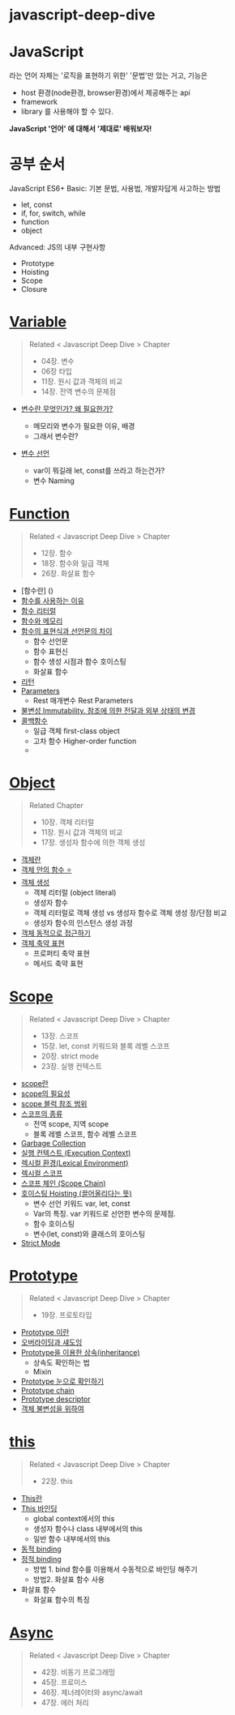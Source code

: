 # javascript-deep-dive

# JavaScript

라는 언어 자체는 '로직을 표현하기 위한' '문법'만 았는 거고,
기능은

- host 환경(node환경, browser환경)에서 제공해주는 api
- framework
- library
  를 사용해야 할 수 있다.

**JavaScript '언어' 에 대해서 '제대로' 배워보자!**

# 공부 순서

JavaScript ES6+
Basic: 기본 문법, 사용법, 개발자답게 사고하는 방법

- let, const
- if, for, switch, while
- function
- object

Advanced: JS의 내부 구현사항

- Prototype
- Hoisting
- Scope
- Closure


# [Variable]()
> Related < Javascript Deep Dive > Chapter
> - 04장. 변수
> - 06장 타입 
> - 11장. 원시 값과 객체의 비교
> - 14장. 전역 변수의 문제점

- [변수란 무엇인가? 왜 필요한가?]()
  - 메모리와 변수가 필요한 이유, 배경
  - 그래서 변수란?

- [변수 선언]()
  - var이 뭐길래 let, const를 쓰라고 하는건가?
  - 변수 Naming


# [Function]()
> Related < Javascript Deep Dive > Chapter
> - 12장. 함수
> - 18장. 함수와 일급 객체
> - 26장. 화살표 함수

- [함수란] ()
- [함수를 사용하는 이유]()
- [함수 리터럴]()
- [함수와 메모리]()
- [함수의 표현식과 선언문의 차이]()
  - 함수 선언문
  - 함수 표현신
  - 함수 생성 시점과 함수 호이스팅
  - 화살표 함수
- [리턴]()
- [Parameters]()
  - Rest 매개변수 Rest Parameters
- [불변성 Immutability. 참조에 의한 전달과 외부 상태의 변경]()
- [콜백함수]()
  - 일급 객체 first-class object
  - 고차 함수 Higher-order function
  - 

# [Object]() 
> Related <Javascript Deep Dive> Chapter
> - 10장. 객체 리터럴
> - 11장. 원시 값과 객체의 비교
> - 17장. 생성자 함수에 의한 객체 생성

- [객체란]()
- [객체 안의 함수 ⭐️]()
- [객체 생성]()
  - 객체 리터럴 (object literal)
  - 생성자 함수
  - 객체 리터럴로 객체 생성 vs 생성자 함수로 객체 생성 장/단점 비교
  - 생성자 함수의 인스턴스 생성 과정
- [객체 동적으로 접근하기]()
- [객체 축약 표현]()
  - 프로퍼티 축약 표현
  - 메서드 축약 표현


# [Scope]()
> Related < Javascript Deep Dive > Chapter
> - 13장. 스코프
> - 15장. let, const 키워드와 블록 레벨 스코프
> - 20장. strict mode
> - 23장. 실행 컨텍스트

- [scope란]()
- [scope의 필요성]()
- [scope 블럭 참조 범위]()
- [스코프의 종류]()
  - 전역 scope, 지역 scope
  - 블록 레벨 스코프, 함수 레벨 스코프
- [Garbage Collection]()
- [실행 컨텍스트 (Execution Context)]()
- [렉시컬 환경(Lexical Environment)]()
- [렉시컬 스코프]()
- [스코프 체인 (Scope Chain)]()
- [호이스팅 Hoisting (끌어올리다는 뜻)]()
  - 변수 선언 키워드 var, let, const
  - Var의 특징. var 키워드로 선언한 변수의 문제점. 
  - 함수 호이스팅
  - 변수(let, const)와 클래스의 호이스팅
- [Strict Mode]()


# [Prototype]()
> Related < Javascript Deep Dive > Chapter
> - 19장. 프로토타입

- [Prototype 이란]()
- [오버라이딩과 섀도잉]()
- [Prototype을 이용한 상속(inheritance)]()
  - 상속도 확인하는 법
  - Mixin
- [Prototype 눈으로 확인하기]()
- [Prototype chain]()
- [Prototype descriptor]()
- [객체 불변성을 위하여]()

# [this]()
> Related < Javascript Deep Dive > Chapter
> - 22장. this
- [This란]()
- [This 바인딩]()
  - global context에서의 this
  - 생성자 함수나 class 내부에서의 this
  - 일반 함수 내부에서의 this
- [동적 binding]()
- [정적 binding]()
  - 방법 1. bind 함수를 이용해서 수동적으로 바인딩 해주기
  - 방법2. 화살표 함수 사용
- 화살표 함수
  - 화살표 함수의 특징


# [Async]()
> Related < Javascript Deep Dive > Chapter
> - 42장. 비동기 프로그래밍
> - 45장. 프로미스
> - 46장. 제너레이터와 async/await
> - 47장. 에러 처리
